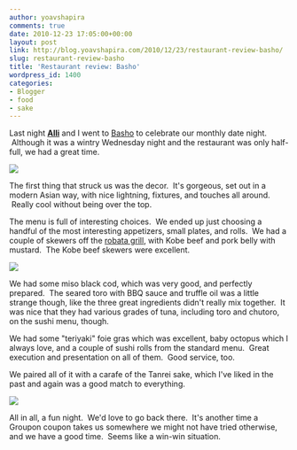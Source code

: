 ```yaml
---
author: yoavshapira
comments: true
date: 2010-12-23 17:05:00+00:00
layout: post
link: http://blog.yoavshapira.com/2010/12/23/restaurant-review-basho/
slug: restaurant-review-basho
title: 'Restaurant review: Basho'
wordpress_id: 1400
categories:
- Blogger
- food
- sake
---
```


Last night **[Alli](http://allisonshapira.com/)** and I went to [Basho](http://basho.douzosushi.com/) to celebrate our monthly date night.  Although it was a wintry Wednesday night and the restaurant was only half-full, we had a great time.  
  


[![](http://basho.douzosushi.com/maingraphic_052810.gif)](http://basho.douzosushi.com/maingraphic_052810.gif)

  
  
The first thing that struck us was the decor.  It's gorgeous, set out in a modern Asian way, with nice lightning, fixtures, and touches all around.  Really cool without being over the top.  
  
The menu is full of interesting choices.  We ended up just choosing a handful of the most interesting appetizers, small plates, and rolls.  We had a couple of skewers off the [robata grill](http://www.gourmet.com/food/2008/08/robata-grilling), with Kobe beef and pork belly with mustard.  The Kobe beef skewers were excellent.  
  


[![](http://www.gourmet.com/images/food/2008/07/foar_robata608.jpg)](http://www.gourmet.com/images/food/2008/07/foar_robata608.jpg)

  
  
We had some miso black cod, which was very good, and perfectly prepared.  The seared toro with BBQ sauce and truffle oil was a little strange though, like the three great ingredients didn't really mix together.  It was nice that they had various grades of tuna, including toro and chutoro, on the sushi menu, though.  
  
We had some "teriyaki" foie gras which was excellent, baby octopus which I always love, and a couple of sushi rolls from the standard menu.  Great execution and presentation on all of them.  Good service, too.  
  
We paired all of it with a carafe of the Tanrei sake, which I've liked in the past and again was a good match to everything.  
  


[![](http://www.sakeone.com/sakeone/imageresolver?path=images/content/store/bottle_tanrei_jumai.jpg)](http://www.sakeone.com/sakeone/imageresolver?path=images/content/store/bottle_tanrei_jumai.jpg)

  
  
All in all, a fun night.  We'd love to go back there.  It's another time a Groupon coupon takes us somewhere we might not have tried otherwise, and we have a good time.  Seems like a win-win situation.
